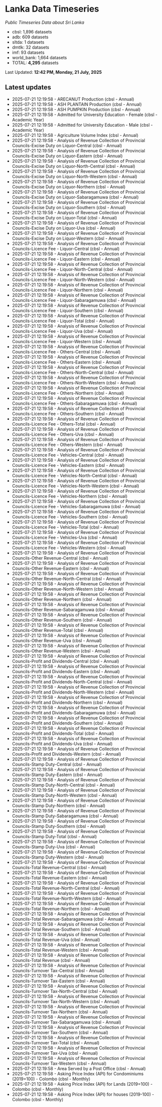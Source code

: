 # Lanka Data Timeseries
*Public Timeseries Data about Sri Lanka*

* cbsl: 1,896 datasets
* adb: 609 datasets
* sltda: 1 datasets
* dmtlk: 32 datasets
* imf: 93 datasets
* world_bank: 1,664 datasets
* TOTAL: **4,295** datasets

Last Updated: **12:42 PM, Monday, 21 July, 2025**

## Latest updates

* 2025-07-21 12:19:58 - ARECANUT Production (cbsl - Annual)
* 2025-07-21 12:19:58 - ASH PLANTAIN Production (cbsl - Annual)
* 2025-07-21 12:19:58 - ASH PUMPKIN Production (cbsl - Annual)
* 2025-07-21 12:19:58 - Admitted for University Education - Female (cbsl - Academic Year)
* 2025-07-21 12:19:58 - Admitted for University Education - Male (cbsl - Academic Year)
* 2025-07-21 12:19:58 - Agriculture Volume Index (cbsl - Annual)
* 2025-07-21 12:19:58 - Analysis of Revenue Collection of Provincial Councils-Excise Duty on Liquor-Central (cbsl - Annual)
* 2025-07-21 12:19:58 - Analysis of Revenue Collection of Provincial Councils-Excise Duty on Liquor-Eastern (cbsl - Annual)
* 2025-07-21 12:19:58 - Analysis of Revenue Collection of Provincial Councils-Excise Duty on Liquor-North-Central (cbsl - Annual)
* 2025-07-21 12:19:58 - Analysis of Revenue Collection of Provincial Councils-Excise Duty on Liquor-North-Western (cbsl - Annual)
* 2025-07-21 12:19:58 - Analysis of Revenue Collection of Provincial Councils-Excise Duty on Liquor-Northern (cbsl - Annual)
* 2025-07-21 12:19:58 - Analysis of Revenue Collection of Provincial Councils-Excise Duty on Liquor-Sabaragamuwa (cbsl - Annual)
* 2025-07-21 12:19:58 - Analysis of Revenue Collection of Provincial Councils-Excise Duty on Liquor-Southern (cbsl - Annual)
* 2025-07-21 12:19:58 - Analysis of Revenue Collection of Provincial Councils-Excise Duty on Liquor-Total (cbsl - Annual)
* 2025-07-21 12:19:58 - Analysis of Revenue Collection of Provincial Councils-Excise Duty on Liquor-Uva (cbsl - Annual)
* 2025-07-21 12:19:58 - Analysis of Revenue Collection of Provincial Councils-Excise Duty on Liquor-Western (cbsl - Annual)
* 2025-07-21 12:19:58 - Analysis of Revenue Collection of Provincial Councils-Licence Fee - Liquor-Central (cbsl - Annual)
* 2025-07-21 12:19:58 - Analysis of Revenue Collection of Provincial Councils-Licence Fee - Liquor-Eastern (cbsl - Annual)
* 2025-07-21 12:19:58 - Analysis of Revenue Collection of Provincial Councils-Licence Fee - Liquor-North-Central (cbsl - Annual)
* 2025-07-21 12:19:58 - Analysis of Revenue Collection of Provincial Councils-Licence Fee - Liquor-North-Western (cbsl - Annual)
* 2025-07-21 12:19:58 - Analysis of Revenue Collection of Provincial Councils-Licence Fee - Liquor-Northern (cbsl - Annual)
* 2025-07-21 12:19:58 - Analysis of Revenue Collection of Provincial Councils-Licence Fee - Liquor-Sabaragamuwa (cbsl - Annual)
* 2025-07-21 12:19:58 - Analysis of Revenue Collection of Provincial Councils-Licence Fee - Liquor-Southern (cbsl - Annual)
* 2025-07-21 12:19:58 - Analysis of Revenue Collection of Provincial Councils-Licence Fee - Liquor-Total (cbsl - Annual)
* 2025-07-21 12:19:58 - Analysis of Revenue Collection of Provincial Councils-Licence Fee - Liquor-Uva (cbsl - Annual)
* 2025-07-21 12:19:58 - Analysis of Revenue Collection of Provincial Councils-Licence Fee - Liquor-Western (cbsl - Annual)
* 2025-07-21 12:19:58 - Analysis of Revenue Collection of Provincial Councils-Licence Fee - Others-Central (cbsl - Annual)
* 2025-07-21 12:19:58 - Analysis of Revenue Collection of Provincial Councils-Licence Fee - Others-Eastern (cbsl - Annual)
* 2025-07-21 12:19:58 - Analysis of Revenue Collection of Provincial Councils-Licence Fee - Others-North-Central (cbsl - Annual)
* 2025-07-21 12:19:58 - Analysis of Revenue Collection of Provincial Councils-Licence Fee - Others-North-Western (cbsl - Annual)
* 2025-07-21 12:19:58 - Analysis of Revenue Collection of Provincial Councils-Licence Fee - Others-Northern (cbsl - Annual)
* 2025-07-21 12:19:58 - Analysis of Revenue Collection of Provincial Councils-Licence Fee - Others-Sabaragamuwa (cbsl - Annual)
* 2025-07-21 12:19:58 - Analysis of Revenue Collection of Provincial Councils-Licence Fee - Others-Southern (cbsl - Annual)
* 2025-07-21 12:19:58 - Analysis of Revenue Collection of Provincial Councils-Licence Fee - Others-Total (cbsl - Annual)
* 2025-07-21 12:19:58 - Analysis of Revenue Collection of Provincial Councils-Licence Fee - Others-Uva (cbsl - Annual)
* 2025-07-21 12:19:58 - Analysis of Revenue Collection of Provincial Councils-Licence Fee - Others-Western (cbsl - Annual)
* 2025-07-21 12:19:58 - Analysis of Revenue Collection of Provincial Councils-Licence Fee - Vehicles-Central (cbsl - Annual)
* 2025-07-21 12:19:58 - Analysis of Revenue Collection of Provincial Councils-Licence Fee - Vehicles-Eastern (cbsl - Annual)
* 2025-07-21 12:19:58 - Analysis of Revenue Collection of Provincial Councils-Licence Fee - Vehicles-North-Central (cbsl - Annual)
* 2025-07-21 12:19:58 - Analysis of Revenue Collection of Provincial Councils-Licence Fee - Vehicles-North-Western (cbsl - Annual)
* 2025-07-21 12:19:58 - Analysis of Revenue Collection of Provincial Councils-Licence Fee - Vehicles-Northern (cbsl - Annual)
* 2025-07-21 12:19:58 - Analysis of Revenue Collection of Provincial Councils-Licence Fee - Vehicles-Sabaragamuwa (cbsl - Annual)
* 2025-07-21 12:19:58 - Analysis of Revenue Collection of Provincial Councils-Licence Fee - Vehicles-Southern (cbsl - Annual)
* 2025-07-21 12:19:58 - Analysis of Revenue Collection of Provincial Councils-Licence Fee - Vehicles-Total (cbsl - Annual)
* 2025-07-21 12:19:58 - Analysis of Revenue Collection of Provincial Councils-Licence Fee - Vehicles-Uva (cbsl - Annual)
* 2025-07-21 12:19:58 - Analysis of Revenue Collection of Provincial Councils-Licence Fee - Vehicles-Western (cbsl - Annual)
* 2025-07-21 12:19:58 - Analysis of Revenue Collection of Provincial Councils-Other Revenue-Central (cbsl - Annual)
* 2025-07-21 12:19:58 - Analysis of Revenue Collection of Provincial Councils-Other Revenue-Eastern (cbsl - Annual)
* 2025-07-21 12:19:58 - Analysis of Revenue Collection of Provincial Councils-Other Revenue-North-Central (cbsl - Annual)
* 2025-07-21 12:19:58 - Analysis of Revenue Collection of Provincial Councils-Other Revenue-North-Western (cbsl - Annual)
* 2025-07-21 12:19:58 - Analysis of Revenue Collection of Provincial Councils-Other Revenue-Northern (cbsl - Annual)
* 2025-07-21 12:19:58 - Analysis of Revenue Collection of Provincial Councils-Other Revenue-Sabaragamuwa (cbsl - Annual)
* 2025-07-21 12:19:58 - Analysis of Revenue Collection of Provincial Councils-Other Revenue-Southern (cbsl - Annual)
* 2025-07-21 12:19:58 - Analysis of Revenue Collection of Provincial Councils-Other Revenue-Total (cbsl - Annual)
* 2025-07-21 12:19:58 - Analysis of Revenue Collection of Provincial Councils-Other Revenue-Uva (cbsl - Annual)
* 2025-07-21 12:19:58 - Analysis of Revenue Collection of Provincial Councils-Other Revenue-Western (cbsl - Annual)
* 2025-07-21 12:19:58 - Analysis of Revenue Collection of Provincial Councils-Profit and Dividends-Central (cbsl - Annual)
* 2025-07-21 12:19:58 - Analysis of Revenue Collection of Provincial Councils-Profit and Dividends-Eastern (cbsl - Annual)
* 2025-07-21 12:19:58 - Analysis of Revenue Collection of Provincial Councils-Profit and Dividends-North-Central (cbsl - Annual)
* 2025-07-21 12:19:58 - Analysis of Revenue Collection of Provincial Councils-Profit and Dividends-North-Western (cbsl - Annual)
* 2025-07-21 12:19:58 - Analysis of Revenue Collection of Provincial Councils-Profit and Dividends-Northern (cbsl - Annual)
* 2025-07-21 12:19:58 - Analysis of Revenue Collection of Provincial Councils-Profit and Dividends-Sabaragamuwa (cbsl - Annual)
* 2025-07-21 12:19:58 - Analysis of Revenue Collection of Provincial Councils-Profit and Dividends-Southern (cbsl - Annual)
* 2025-07-21 12:19:58 - Analysis of Revenue Collection of Provincial Councils-Profit and Dividends-Total (cbsl - Annual)
* 2025-07-21 12:19:58 - Analysis of Revenue Collection of Provincial Councils-Profit and Dividends-Uva (cbsl - Annual)
* 2025-07-21 12:19:58 - Analysis of Revenue Collection of Provincial Councils-Profit and Dividends-Western (cbsl - Annual)
* 2025-07-21 12:19:58 - Analysis of Revenue Collection of Provincial Councils-Stamp Duty-Central (cbsl - Annual)
* 2025-07-21 12:19:58 - Analysis of Revenue Collection of Provincial Councils-Stamp Duty-Eastern (cbsl - Annual)
* 2025-07-21 12:19:58 - Analysis of Revenue Collection of Provincial Councils-Stamp Duty-North-Central (cbsl - Annual)
* 2025-07-21 12:19:58 - Analysis of Revenue Collection of Provincial Councils-Stamp Duty-North-Western (cbsl - Annual)
* 2025-07-21 12:19:58 - Analysis of Revenue Collection of Provincial Councils-Stamp Duty-Northern (cbsl - Annual)
* 2025-07-21 12:19:58 - Analysis of Revenue Collection of Provincial Councils-Stamp Duty-Sabaragamuwa (cbsl - Annual)
* 2025-07-21 12:19:58 - Analysis of Revenue Collection of Provincial Councils-Stamp Duty-Southern (cbsl - Annual)
* 2025-07-21 12:19:58 - Analysis of Revenue Collection of Provincial Councils-Stamp Duty-Total (cbsl - Annual)
* 2025-07-21 12:19:58 - Analysis of Revenue Collection of Provincial Councils-Stamp Duty-Uva (cbsl - Annual)
* 2025-07-21 12:19:58 - Analysis of Revenue Collection of Provincial Councils-Stamp Duty-Western (cbsl - Annual)
* 2025-07-21 12:19:58 - Analysis of Revenue Collection of Provincial Councils-Total Revenue-Central (cbsl - Annual)
* 2025-07-21 12:19:58 - Analysis of Revenue Collection of Provincial Councils-Total Revenue-Eastern (cbsl - Annual)
* 2025-07-21 12:19:58 - Analysis of Revenue Collection of Provincial Councils-Total Revenue-North-Central (cbsl - Annual)
* 2025-07-21 12:19:58 - Analysis of Revenue Collection of Provincial Councils-Total Revenue-North-Western (cbsl - Annual)
* 2025-07-21 12:19:58 - Analysis of Revenue Collection of Provincial Councils-Total Revenue-Northern (cbsl - Annual)
* 2025-07-21 12:19:58 - Analysis of Revenue Collection of Provincial Councils-Total Revenue-Sabaragamuwa (cbsl - Annual)
* 2025-07-21 12:19:58 - Analysis of Revenue Collection of Provincial Councils-Total Revenue-Southern (cbsl - Annual)
* 2025-07-21 12:19:58 - Analysis of Revenue Collection of Provincial Councils-Total Revenue-Uva (cbsl - Annual)
* 2025-07-21 12:19:58 - Analysis of Revenue Collection of Provincial Councils-Total Revenue-Western (cbsl - Annual)
* 2025-07-21 12:19:58 - Analysis of Revenue Collection of Provincial Councils-Total Revenue (cbsl - Annual)
* 2025-07-21 12:19:58 - Analysis of Revenue Collection of Provincial Councils-Turnover Tax-Central (cbsl - Annual)
* 2025-07-21 12:19:58 - Analysis of Revenue Collection of Provincial Councils-Turnover Tax-Eastern (cbsl - Annual)
* 2025-07-21 12:19:58 - Analysis of Revenue Collection of Provincial Councils-Turnover Tax-North-Central (cbsl - Annual)
* 2025-07-21 12:19:58 - Analysis of Revenue Collection of Provincial Councils-Turnover Tax-North-Western (cbsl - Annual)
* 2025-07-21 12:19:58 - Analysis of Revenue Collection of Provincial Councils-Turnover Tax-Northern (cbsl - Annual)
* 2025-07-21 12:19:58 - Analysis of Revenue Collection of Provincial Councils-Turnover Tax-Sabaragamuwa (cbsl - Annual)
* 2025-07-21 12:19:58 - Analysis of Revenue Collection of Provincial Councils-Turnover Tax-Southern (cbsl - Annual)
* 2025-07-21 12:19:58 - Analysis of Revenue Collection of Provincial Councils-Turnover Tax-Total (cbsl - Annual)
* 2025-07-21 12:19:58 - Analysis of Revenue Collection of Provincial Councils-Turnover Tax-Uva (cbsl - Annual)
* 2025-07-21 12:19:58 - Analysis of Revenue Collection of Provincial Councils-Turnover Tax-Western (cbsl - Annual)
* 2025-07-21 12:19:58 - Area Served by a Post Office (cbsl - Annual)
* 2025-07-21 12:19:58 - Asking Price Index (API) for Condominiums (2019=100) - Colombo (cbsl - Monthly)
* 2025-07-21 12:19:58 - Asking Price Index (API) for Lands (2019=100) - Colombo (cbsl - Monthly)
* 2025-07-21 12:19:58 - Asking Price Index (API) for houses (2019-100) - Colombo (cbsl - Monthly)